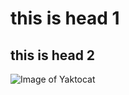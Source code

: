 # this is head 1
## this is head 2

![Image of Yaktocat](https://octodex.github.com/images/yaktocat.png)
